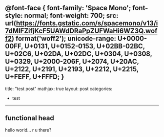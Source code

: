 @font-face {
  font-family: 'Space Mono';
  font-style: normal;
  font-weight: 700;
  src: url(https://fonts.gstatic.com/s/spacemono/v13/i7dMIFZifjKcF5UAWdDRaPpZUFWaHi6WZ3Q.woff2) format('woff2');
  unicode-range: U+0000-00FF, U+0131, U+0152-0153, U+02BB-02BC, U+02C6, U+02DA, U+02DC, U+0304, U+0308, U+0329, U+2000-206F, U+2074, U+20AC, U+2122, U+2191, U+2193, U+2212, U+2215, U+FEFF, U+FFFD;
}
---
title:  "test post"
mathjax: true
layout: post
categories:
  - test
---

## functional head

hello world... r u there?
